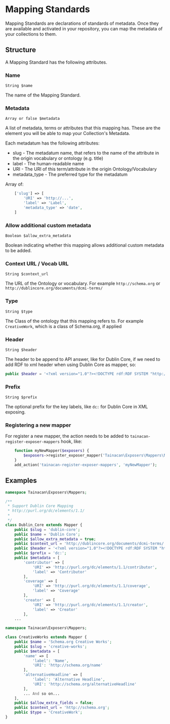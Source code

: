 # Mapping Standards

Mapping Standards are declarations of standards of metadata. Once they are available and activated in your repository, you can map the metadata of your collections to them.

## Structure

A Mapping Standard has the following attributes.

### Name

	String $name

The name of the Mapping Standard.

### Metadata

	Array or false $metadata

A list of metadata, terms or attributes that this mapping has. These are the element you will be able to map your Collection's Metadata.

Each metadatum has the following attributes:

* slug - The metadatum name, that refers to the name of the attribute in the origin vocabulary or ontology (e.g. title)
* label - The human-readable name
* URI - The URI of this term/attribute in the origin Ontology/Vocabulary
* metadata_type - The preferred type for the metadatum

Array of:
```php
	['slug'] => [
		'URI' => 'http://...',
		'label' => 'Label',
		'metadata_type' => 'date',
	]
```

### Allow additional custom metadata

	Boolean $allow_extra_metadata

Boolean indicating whether this mapping allows additional custom metadata to be added.

### Context URL / Vocab URL

	String $context_url

The URL of the Ontology or vocabulary. For example `http://schema.org` or  `http://dublincore.org/documents/dcmi-terms/`

### Type

	String $type

The Class of the ontology that this mapping refers to. For example `CreativeWork`, which is a class of Schema.org, if applied

### Header

	String $header

The header to be append to API answer, like for Dublin Core, if we need to add RDF to xml header when using Dublin Core as mapper, so:
```php
public $header = '<?xml version="1.0"?><!DOCTYPE rdf:RDF SYSTEM "http://dublincore.org/2000/12/01-dcmes-xml-dtd.dtd"><rdf:RDF xmlns:rdf="http://www.w3.org/1999/02/22-rdf-syntax-ns#" xmlns:dc="http://purl.org/dc/elements/1.1/" ></rdf:RDF>';
```

### Prefix

	String $prefix
	
The optional prefix for the key labels, like `dc:` for Dublin Core in XML exposing. 

### Registering a new mapper
For register a new mapper, the action needs to be added to `tainacan-register-exposer-mappers` hook, like:
```php
	function myNewMapper($exposers) {
		$exposers->register_exposer_mapper('Tainacan\Exposers\Mappers\NewMapper');
	}
	add_action('tainacan-register-exposer-mappers', 'myNewMapper');
```

## Examples

```php
namespace Tainacan\Exposers\Mappers;

/**
 * Support Dublin Core Mapping 
 * http://purl.org/dc/elements/1.1/
 *
 */
class Dublin_Core extends Mapper {
	public $slug = 'dublin-core';
	public $name = 'Dublin Core';
	public $allow_extra_metadata = true;
	public $context_url = 'http://dublincore.org/documents/dcmi-terms/';
	public $header = '<?xml version="1.0"?><!DOCTYPE rdf:RDF SYSTEM "http://dublincore.org/2000/12/01-dcmes-xml-dtd.dtd"><rdf:RDF xmlns:rdf="http://www.w3.org/1999/02/22-rdf-syntax-ns#" xmlns:dc="http://purl.org/dc/elements/1.1/" ></rdf:RDF>';
	public $prefix = 'dc:';
	public $metadata = [
		'contributor' => [
			'URI' => 'http://purl.org/dc/elements/1.1/contributor',
			'label' => 'Contributor'
		],
		'coverage' => [
			'URI' => 'http://purl.org/dc/elements/1.1/coverage',
			'label' => 'Coverage'
		],
		'creator' => [
			'URI' => 'http://purl.org/dc/elements/1.1/creator',
			'label' => 'Creator'
		],
	...
```

```php
namespace Tainacan\Exposers\Mappers;

class CreativeWorks extends Mapper {
	public $name = 'Schema.org Creative Works';
	public $slug = 'creative-works';
	public $metadata = [
		'name' => [
			'label': 'Name',
			'URI': 'http://schema.org/name'
		],
		'alternativeHeadline' => [
			'label': 'Alternative Headline',
			'URI': 'http://schema.org/alternativeHeadline'
		],
		... And so on...
	],
	public $allow_extra_fields = false;
	public $context_url = 'http://schema.org';
	public $type = 'CreativeWork';
}
```
